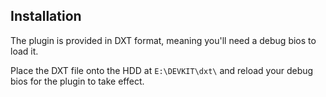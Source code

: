 ## Installation
The plugin is provided in DXT format, meaning you'll need a debug bios to load it.

Place the DXT file onto the HDD at `E:\DEVKIT\dxt\` and reload your debug bios for the plugin to take effect.